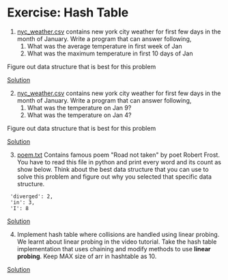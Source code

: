 # Exercise: Hash Table

1. [nyc_weather.csv](https://github.com/codebasics/data-structures-algorithms-python/blob/master/data_structures/4_HashTable_2_Collisions/Solution/nyc_weather.csv) contains new york city weather for first few days in the month of January. Write a program that can answer following,
    1. What was the average temperature in first week of Jan
    1. What was the maximum temperature in first 10 days of Jan

Figure out data structure that is best for this problem

[Solution](https://github.com/codebasics/data-structures-algorithms-python/blob/master/data_structures/4_HashTable_2_Collisions/Solution/weather_analysis.ipynb)

2. [nyc_weather.csv](https://github.com/codebasics/data-structures-algorithms-python/blob/master/data_structures/4_HashTable_2_Collisions/Solution/nyc_weather.csv) contains new york city weather for first few days in the month of January. Write a program that can answer following,
    1. What was the temperature on Jan 9?
    1. What was the temperature on Jan 4?

Figure out data structure that is best for this problem

[Solution](https://github.com/codebasics/data-structures-algorithms-python/blob/master/data_structures/4_HashTable_2_Collisions/Solution/weather_analysis.ipynb)

3. [poem.txt](https://github.com/codebasics/data-structures-algorithms-python/blob/master/data_structures/4_HashTable_2_Collisions/Solution/poem.txt) Contains famous poem "Road not taken" by poet Robert Frost. You have to read this file in python and print every word and its count as show below. Think about the best data structure that you can use to solve this problem and figure out why you selected that specific data structure.
```
 'diverged': 2,
 'in': 3,
 'I': 8
```

[Solution](https://github.com/codebasics/data-structures-algorithms-python/blob/master/data_structures/4_HashTable_2_Collisions/Solution/exercise_poem_find_word_occurances.ipynb)

4. Implement hash table where collisions are handled using linear probing. We learnt about linear probing in the video tutorial. Take the hash table implementation that uses chaining and modify methods to use **linear probing**. Keep MAX size of arr in hashtable as 10.

[Solution](https://github.com/codebasics/data-structures-algorithms-python/blob/master/data_structures/4_HashTable_2_Collisions/Solution/exercise_hash_table_linear_probing.ipynb)

